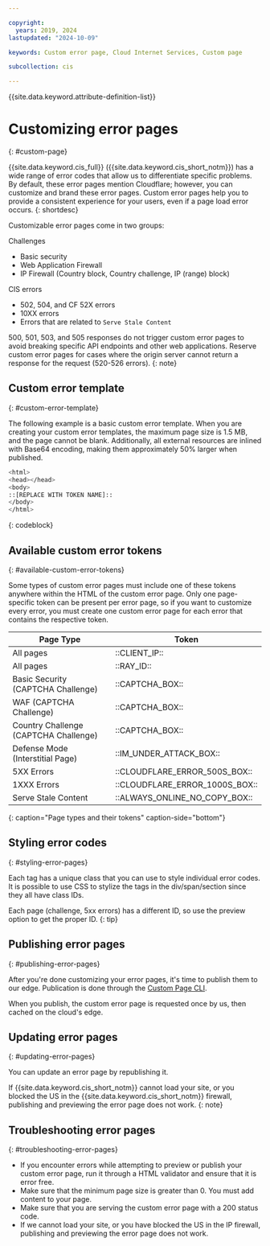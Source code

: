 ```yaml
---

copyright:
  years: 2019, 2024
lastupdated: "2024-10-09"

keywords: Custom error page, Cloud Internet Services, Custom page

subcollection: cis

---
```


{{site.data.keyword.attribute-definition-list}}

# Customizing error pages
{: #custom-page}

{{site.data.keyword.cis_full}} ({{site.data.keyword.cis_short_notm}}) has a wide range of error codes that allow us to differentiate specific problems. By default, these error pages mention Cloudflare; however, you can customize and brand these error pages. Custom error pages help you to provide a consistent experience for your users, even if a page load error occurs.
{: shortdesc}

Customizable error pages come in two groups:

Challenges
* Basic security
* Web Application Firewall
* IP Firewall (Country block, Country challenge, IP (range) block)

CIS errors
* 502, 504, and CF 52X errors
* 10XX errors
* Errors that are related to `Serve Stale Content`

500, 501, 503, and 505 responses do not trigger custom error pages to avoid breaking specific API endpoints and other web applications. Reserve custom error pages for cases where the origin server cannot return a response for the request (520-526 errors).
{: note}

## Custom error template
{: #custom-error-template}

The following example is a basic custom error template. When you are creating your custom error templates, the maximum page size is 1.5 MB, and the page cannot be blank. Additionally, all external resources are inlined with Base64 encoding, making them approximately 50% larger when published.

```sh
<html>
<head></head>
<body>
::[REPLACE WITH TOKEN NAME]::
</body>
</html>
```
{: codeblock}

## Available custom error tokens
{: #available-custom-error-tokens}

Some types of custom error pages must include one of these tokens anywhere within the HTML of the custom error page. Only one page-specific token can be present per error page, so if you want to customize every error, you must create one custom error page for each error that contains the respective token.

|Page Type |Token |
|------|------|
|All pages | ::CLIENT_IP::|
|All pages | ::RAY_ID::|
|Basic Security (CAPTCHA Challenge) | ::CAPTCHA_BOX::|
|WAF (CAPTCHA Challenge) | ::CAPTCHA_BOX::|
|Country Challenge (CAPTCHA Challenge) | ::CAPTCHA_BOX::|
|Defense Mode (Interstitial Page) | ::IM_UNDER_ATTACK_BOX::|
|5XX Errors |::CLOUDFLARE_ERROR_500S_BOX::|
|1XXX Errors |::CLOUDFLARE_ERROR_1000S_BOX::|
|Serve Stale Content | ::ALWAYS_ONLINE_NO_COPY_BOX::|
{: caption="Page types and their tokens" caption-side="bottom"}

## Styling error codes
{: #styling-error-pages}

Each tag has a unique class that you can use to style individual error codes. It is possible to use CSS to stylize the tags in the div/span/section since they all have class IDs.

Each page (challenge, 5xx errors) has a different ID, so use the preview option to get the proper ID.
{: tip}

## Publishing error pages
{: #publishing-error-pages}

After you're done customizing your error pages, it's time to publish them to our edge. Publication is done through the [Custom Page CLI](/docs/cis?topic=cis-cis-cli#custom-pages).

When you publish, the custom error page is requested once by us, then cached on the cloud's edge.

## Updating error pages
{: #updating-error-pages}

You can update an error page by republishing it.

If {{site.data.keyword.cis_short_notm}} cannot load your site, or you blocked the US in the {{site.data.keyword.cis_short_notm}} firewall, publishing and previewing the error page does not work.
{: note}

## Troubleshooting error pages
{: #troubleshooting-error-pages}

*  If you encounter errors while attempting to preview or publish your custom error page, run it through a HTML validator and ensure that it is error free.
*  Make sure that the minimum page size is greater than 0. You must add content to your page.
*  Make sure that you are serving the custom error page with a 200 status code.
*  If we cannot load your site, or you have blocked the US in the IP firewall, publishing and previewing the error page does not work.
